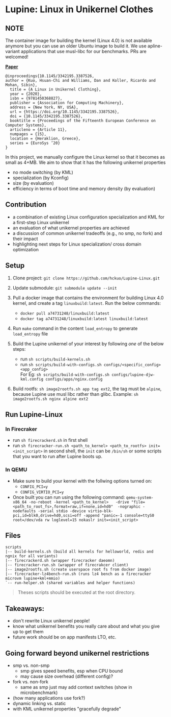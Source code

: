 # Lupine: Linux in Unikernel Clothes

## NOTE
The container image for building the kernel (Linux 4.0) is not available anymore but you can use an older Ubuntu image to build it. We use apline-variant applications that use musl-libc for our benchmarks. PRs are welcomed!

**[Paper](https://dl.acm.org/doi/10.1145/3342195.3387526)**

```
@inproceedings{10.1145/3342195.3387526,
author = {Kuo, Hsuan-Chi and Williams, Dan and Koller, Ricardo and Mohan, Sibin},
  title = {A Linux in Unikernel Clothing},
  year = {2020},
  isbn = {9781450368827},
  publisher = {Association for Computing Machinery},
  address = {New York, NY, USA},
  url = {https://doi.org/10.1145/3342195.3387526},
  doi = {10.1145/3342195.3387526},
  booktitle = {Proceedings of the Fifteenth European Conference on Computer Systems},
  articleno = {Article 11},
  numpages = {15},
  location = {Heraklion, Greece},
  series = {EuroSys ’20}
}
```

In this project, we manually configure the Linux kernel so that it becomes
as small as 4+MB. We aim to show that it has the following unikernel properties
- no mode switching (by KML)
- specialization (by Kconfig)
- size (by evaluation)
- efficiency in terms of boot time and memory density (by evaluation)

## Contribution
- a combination of existing Linux configuration specialization and KML
  for a first-step Linux unikernel
- an evaluation of what unikernel properties are achieved
- a discussion of common unikernel tradeoffs (e.g., no smp, no fork)
  and their impact
- highlighting next steps for Linux specialization/ cross domain
  optimization

## Setup
1. Clone project:
`git clone https://github.com/hckuo/Lupine-Linux.git`

2. Update submodule:
`git submodule update --init`

3. Pull a docker image that contains the environment for building Linux 4.0 kernel, and create a tag `linuxbuild:latest`. Run the below commands:
    * `docker pull a74731248/linuxbuild:latest`
    * `docker tag a74731248/linuxbuild:latest linuxbuild:latest`

4. Run `make` command in the content `load_entropy` to generate `load_entropy` file
5. Build the Lupine unikernel of your interest by following *one* of the below steps:
    * run `sh scripts/build-kernels.sh`
    * run `sh scripts/build-with-configs.sh configs/<specific_config> <app_config>`  
       For Eg: `sh scripts/build-with-configs.sh configs/lupine-djw-kml.config configs/apps/nginx.config`
7. Build rootfs:
`sh image2rootfs.sh app tag ext2`, the tag must be `alpine`, because Lupine use musl libc rather than glibc.
 Example: `sh image2rootfs.sh nginx alpine ext2`

## Run Lupine-Linux
### In Firecraker
- run `sh firecrackerd.sh` in first shell
- run `sh firecracker-run.sh <path_to_kernel> <path_to_rootfs> init=<init_script>` in second shell, the `init` can be `/bin/sh` or some scripts that you want to run after Lupine boots up.

### In QEMU
- Make sure to build your kernel with the follwing options turned on:
    * `CONFIG_PCI=y`  
    * `CONFIG_VIRTIO_PCI=y`
- Once built you can run using the following command:
  `qemu-system-x86_64 -no-reboot -kernel <path_to_kernel>  
  -drive "file=<path_to_root_fs>,format=raw,if=none,id=hd0" 
  -nographic -nodefaults -serial stdio
  -device virtio-blk-pci,id=blk0,drive=hd0,scsi=off
  -append "panic=-1 console=ttyS0 root=/dev/vda rw loglevel=15 nokaslr init=<init_script>`

## Files
```
scripts
|-- build-kernels.sh (build all kernels for helloworld, redis and ngnix for all variants)
|-- firecrackerd.sh (wrapper firecracker daeomn)
|-- firecracker-run.sh (wrapper of firecrakcer client)
|-- image2rootfs.sh (create userspace root fs from docker image)
|-- firecracker-lz4bench-run.sh (runs lz4 bench as a firecracker microvm lupine+kml+mmio)
`-- run-helper.sh (shared variables and helper functions)
```
> Theses scripts should be executed at the root directory.

## Takeaways:
- don't rewrite Linux unikernel people!
- know what unikernel benefits you really care about and what you give
  up to get them
- future work should be on app manifests LTO, etc.

## Going forward beyond unikernel restrictions
- smp vs. non-smp
  - smp gives speed benefits, esp when CPU bound
  - may cause size overhead (different config)?
- fork vs. non-fork
  - same as smp just may add context switches (show in microbenchmark)
- (how many applications use fork?)
- dynamic linking vs. static
- with KML unikernel properties "gracefully degrade"


